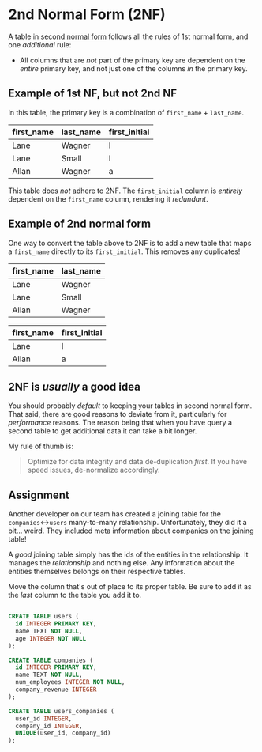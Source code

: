 # 2nd Normal Form (2NF)

A table in [second normal form](https://en.wikipedia.org/wiki/Second_normal_form) follows all the rules of 1st normal form, and one *additional* rule:

* All columns that are *not* part of the primary key are dependent on the *entire* primary key, and not just one of the columns *in* the primary key.

## Example of 1st NF, but not 2nd NF

In this table, the primary key is a combination of `first_name` + `last_name`.

| first_name | last_name | first_initial |
| ---------- | --------- | ------------- |
| Lane       | Wagner    | l             |
| Lane       | Small     | l             |
| Allan      | Wagner    | a             |

This table does *not* adhere to 2NF. The `first_initial` column is *entirely* dependent on the `first_name` column, rendering it *redundant*.

## Example of 2nd normal form

One way to convert the table above to 2NF is to add a new table that maps a `first_name` directly to its `first_initial`. This removes any duplicates!

| first_name | last_name |
| ---------- | --------- |
| Lane       | Wagner    |
| Lane       | Small     |
| Allan      | Wagner    |

| first_name | first_initial |
| ---------- | ------------- |
| Lane       | l             |
| Allan      | a             |

## 2NF is *usually* a good idea

You should probably *default* to keeping your tables in second normal form. That said, there are good reasons to deviate from it, particularly for *performance* reasons. The reason being that when you have query a second table to get additional data it can take a bit longer.

My rule of thumb is:

> Optimize for data integrity and data de-duplication *first*. If you have speed issues, de-normalize accordingly.

## Assignment

Another developer on our team has created a joining table for the `companies`<->`users` many-to-many relationship. Unfortunately, they did it a bit... weird. They included meta information about companies on the joining table!

A *good* joining table simply has the ids of the entities in the relationship. It manages the *relationship* and nothing else. Any information about the entities themselves belongs on their respective tables.

Move the column that's out of place to its proper table. Be sure to add it as the *last* column to the table you add it to.


```SQL

CREATE TABLE users (
  id INTEGER PRIMARY KEY,
  name TEXT NOT NULL,
  age INTEGER NOT NULL
);

CREATE TABLE companies (
  id INTEGER PRIMARY KEY,
  name TEXT NOT NULL,
  num_employees INTEGER NOT NULL,
  company_revenue INTEGER
);

CREATE TABLE users_companies (
  user_id INTEGER,
  company_id INTEGER,
  UNIQUE(user_id, company_id)
);
```